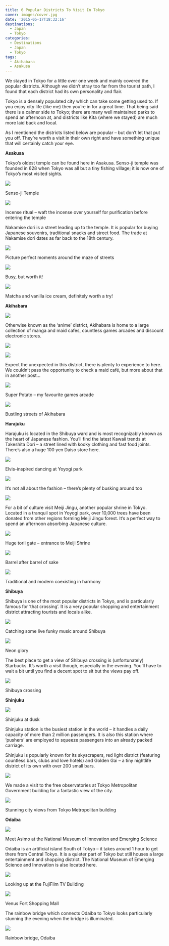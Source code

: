 ```yaml
---
title: 6 Popular Districts To Visit In Tokyo
cover: images/cover.jpg
date: '2015-05-17T18:32:16'
destinations:
  - Japan
  - Tokyo
categories:
  - Destinations
  - Japan
  - Tokyo
tags:
  - Akihabara
  - Asakusa
---
```

We stayed in Tokyo for a little over one week and mainly covered the popular districts. Although we didn’t stray too far from the tourist path, I found that each district had its own personality and flair.

Tokyo is a densely populated city which can take some getting used to. If you enjoy city life (like me) then you’re in for a great time. That being said there is a calmer side to Tokyo; there are many well maintained parks to spend an afternoon at, and districts like Kita (where we stayed) are much more laid back and local.

As I mentioned the districts listed below are popular – but don’t let that put you off. They’re worth a visit in their own right and have something unique that will certainly catch your eye.

**Asakusa**

Tokyo’s oldest temple can be found here in Asakusa. Senso-ji temple was founded in 628 when Tokyo was all but a tiny fishing village; it is now one of Tokyo’s most visited sights.

![](images/asakusashrine.jpg)

Senso-ji Temple

![](images/asakusasmoke.jpg)

Incense ritual – waft the incense over yourself for purification before entering the temple

Nakamise dori is a street leading up to the temple. It is popular for buying Japanese souvenirs, traditional snacks and street food. The trade at Nakamise dori dates as far back to the 18th century.

![](images/asakusa.jpg)

Picture perfect moments around the maze of streets

![](images/asakusawalk.jpg)

Busy, but worth it!

![](images/17603293092_fa636dfb6d_k_d1.jpg)

Matcha and vanilla ice cream, definitely worth a try!



**Akihabara**

![](images/akihabarastore.jpg)

Otherwise known as the ‘anime’ district, Akihabara is home to a large collection of manga and maid cafes, countless games arcades and discount electronic stores.

![](images/17353931270_9430f6c681_k_d.jpg)

![](images/17600926561_116a20a244_k_d.jpg)

Expect the unexpected in this district, there is plenty to experience to here. We couldn’t pass the opportunity to check a maid café, but more about that in another post…

![](images/17353780948_370a0915ec_k_d.jpg)

Super Potato – my favourite games arcade

![](images/akihabara.jpg)

Bustling streets of Akihabara



**Harajuku**

Harajuku is located in the Shibuya ward and is most recognizably known as the heart of Japanese fashion. You’ll find the latest Kawaii trends at Takeshita Dori – a street lined with kooky clothing and fast food joints. There’s also a huge 100 yen Daiso store here.

![](images/harajuku.jpg)

Elvis-inspired dancing at Yoyogi park

![](images/17161457713_4d476f4c5a_k_d.jpg)

It’s not all about the fashion – there’s plenty of busking around too

![](images/takeshitadori-811x1024.jpg)

For a bit of culture visit Meiji Jingu, another popular shrine in Tokyo. Located in a tranquil spot in Yoyogi park, over 10,000 trees have been donated from other regions forming Meiji Jingu forest. It’s a perfect way to spend an afternoon absorbing Japanese culture.

![](images/IMG_20150510_162822.jpg)

Huge torii gate – entrance to Meiji Shrine

![](images/sakebarrels.jpg)

Barrel after barrel of sake

![](images/meijishrine2.jpg)

Traditional and modern coexisting in harmony



**Shibuya**

Shibuya is one of the most popular districts in Tokyo, and is particularly famous for ‘that crossing’. It is a very popular shopping and entertainment district attracting tourists and locals alike.

![](images/IMG_20150509_225342.jpg)

Catching some live funky music around Shibuya

![](images/shibuyalights-620x1024.jpg)

Neon glory

The best place to get a view of Shibuya crossing is (unfortunately) Starbucks. It’s worth a visit though, especially in the evening. You’ll have to wait a bit until you find a decent spot to sit but the views pay off.

![](images/IMG_20150517_213537.jpg)

Shibuya crossing



**Shinjuku**

![](images/shinjujku.jpg)

Shinjuku at dusk

Shinjuku station is the busiest station in the world – it handles a daily capacity of more than 2 million passengers. It is also this station where ‘pushers’ are employed to squeeze passengers into an already packed carriage.

Shinjuku is popularly known for its skyscrapers, red light district (featuring countless bars, clubs and love hotels) and Golden Gai – a tiny nightlife district of its own with over 200 small bars.

![](images/17575073386_51534db43b_k_d-1024x576.jpg)

We made a visit to the free observatories at Tokyo Metropolitan Government building for a fantastic view of the city.

![](images/shinjuku-skyline-1024x574.jpg)

Stunning city views from Tokyo Metropolitan building



**Odaiba**

![](images/17477037899_20375e27d8_k_d.jpg)

Meet Asimo at the National Museum of Innovation and Emerging Science

Odaiba is an artificial island South of Tokyo – it takes around 1 hour to get there from Central Tokyo. It is a quieter part of Tokyo but still houses a large entertainment and shopping district. The National Museum of Emerging Science and Innovation is also located here.

![](images/fujifilmbuilding.jpg)

Looking up at the FujiFilm TV Building

![](images/17629134078_b2f91c1001_k_d.jpg)

Venus Fort Shopping Mall

The rainbow bridge which connects Odaiba to Tokyo looks particularly stunning the evening when the bridge is illuminated.

![](images/rainbowbridge.jpg)

Rainbow bridge, Odaiba
